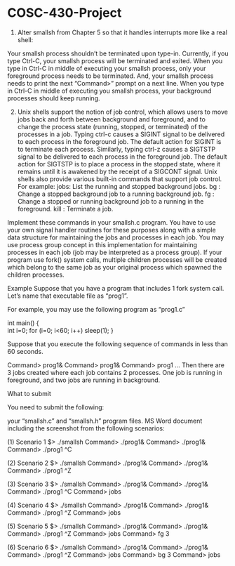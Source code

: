 # COSC-430-Project

1. Alter smallsh from Chapter 5 so that it handles interrupts more like a real shell:

Your smallsh process shouldn’t be terminated upon <Ctrl-C> type-in. Currently, if you type Ctrl-C, your smallsh process will be terminated and exited.
When you type in Ctrl-C in middle of executing your smallsh process, only your foreground process needs to be terminated. And, your smallsh process needs to print the next “Command>” prompt on a next line.
When you type in Ctrl-C in middle of executing you smallsh process, your background processes should keep running.


2. Unix shells support the notion of job control, which allows users to move jobs back and forth between background and foreground, and to change the process state (running, stopped, or terminated) of the processes in a job. Typing ctrl-c causes a SIGINT signal to be delivered to each process in the foreground job. The default action for SIGINT is to terminate each process. Similarly, typing ctrl-z causes a SIGTSTP signal to be delivered to each process in the foreground job. The default action for SIGTSTP is to place a process in the stopped state, where it remains until it is awakened by the receipt of a SIGCONT signal. Unix shells also provide various built-in commands that support job control. For example:
jobs: List the running and stopped background jobs.
bg <job>: Change a stopped background job to a running background job.
fg <job>: Change a stopped or running background job to a running in the foreground.
kill <job>: Terminate a job.

Implement these commands in your smallsh.c program. You have to use your own signal handler routines for these purposes along with a simple data structure for maintaining the jobs and processes in each job. You may use process group concept in this implementation for maintaining processes in each job (job may be interpreted as a process group). If your program use fork() system calls, multiple children processes will be created which belong to the same job as your original process which spawned the children processes.

Example
Suppose that you have a program that includes 1 fork system call. Let’s name that executable file as “prog1”.  

For example, you may use the following program as “prog1.c”


int main()
{  
      int i=0;
      for (i=0; i<60; i++)
	sleep(1);
}


Suppose that you execute the following sequence of commands in less than 60 seconds. 

Command> prog1&
Command> prog1&
Command> prog1
…
Then there are 3 jobs created where each job contains 2 processes. One job is running in foreground, and two jobs are running in background.


What to submit

You need to submit the following:

your “smallsh.c” and “smallsh.h” program files.
MS Word document including the screenshot from the following scenarios:

(1) Scenario 1
$> ./smallsh
Command> ./prog1&
Command> ./prog1&
Command> ./prog1
^C

(2) Scenario 2
$> ./smallsh
Command> ./prog1&
Command> ./prog1&
Command> ./prog1
^Z

(3) Scenario 3
$> ./smallsh
Command> ./prog1&
Command> ./prog1&
Command> ./prog1
^C
Command> jobs

(4) Scenario 4
$> ./smallsh
Command> ./prog1&
Command> ./prog1&
Command> ./prog1
^Z
Command> jobs

(5) Scenario 5
$> ./smallsh
Command> ./prog1&
Command> ./prog1&
Command> ./prog1
^Z
Command> jobs
Command> fg 3

(6) Scenario 6
$> ./smallsh
Command> ./prog1&
Command> ./prog1&
Command> ./prog1
^Z
Command> jobs
Command> bg 3
Command> jobs
